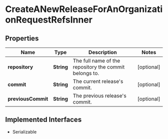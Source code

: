 

# CreateANewReleaseForAnOrganizationRequestRefsInner


## Properties

| Name | Type | Description | Notes |
|------------ | ------------- | ------------- | -------------|
|**repository** | **String** | The full name of the repository the commit belongs to. |  [optional] |
|**commit** | **String** | The current release&#39;s commit. |  [optional] |
|**previousCommit** | **String** | The previous release&#39;s commit. |  [optional] |


## Implemented Interfaces

* Serializable


